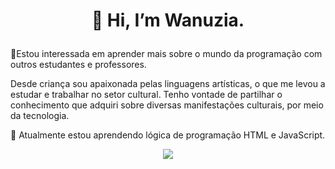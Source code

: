  <h1 align='center'>
 
 👋 Hi, I’m Wanuzia.
</h1>

<p align='center'>
 
👀Estou interessada em aprender mais sobre o mundo da programação com outros estudantes e professores.

Desde criança sou apaixonada pelas linguagens artísticas, o que me levou a estudar e trabalhar no setor cultural. Tenho vontade de partilhar o conhecimento que adquiri sobre diversas manifestações culturais, por meio da tecnologia. 

🌱 Atualmente estou aprendendo lógica de programação HTML e JavaScript.
</p>

<p align='center'>
  
  <a href="https://www.linkedin.com/in/wanuziabraga/">
    <img src="https://img.shields.io/badge/linkedin-%230077B5.svg?&style=for-the-badge&logo=linkedin&logoColor=white" />

<!---
Wanuzia/Wanuzia is a ✨ special ✨ repository because its `README.md` (this file) appears on your GitHub profile.
You can click the Preview link to take a look at your changes.
--->
